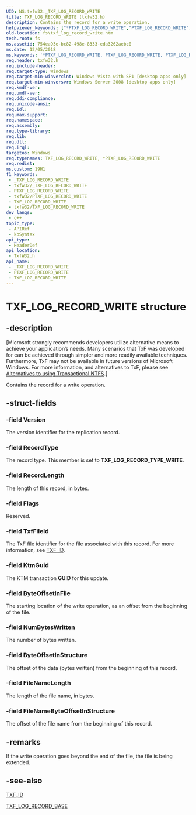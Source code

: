 ```yaml
---
UID: NS:txfw32._TXF_LOG_RECORD_WRITE
title: TXF_LOG_RECORD_WRITE (txfw32.h)
description: Contains the record for a write operation.
helpviewer_keywords: ["*PTXF_LOG_RECORD_WRITE","PTXF_LOG_RECORD_WRITE","PTXF_LOG_RECORD_WRITE structure pointer [Files]","TXF_LOG_RECORD_WRITE","TXF_LOG_RECORD_WRITE structure [Files]","fs.txf_log_record_write","txfw32/PTXF_LOG_RECORD_WRITE","txfw32/TXF_LOG_RECORD_WRITE"]
old-location: fs\txf_log_record_write.htm
tech.root: fs
ms.assetid: 754ea93e-bc82-498e-8333-eda3262aebc0
ms.date: 12/05/2018
ms.keywords: '*PTXF_LOG_RECORD_WRITE, PTXF_LOG_RECORD_WRITE, PTXF_LOG_RECORD_WRITE structure pointer [Files], TXF_LOG_RECORD_WRITE, TXF_LOG_RECORD_WRITE structure [Files], fs.txf_log_record_write, txfw32/PTXF_LOG_RECORD_WRITE, txfw32/TXF_LOG_RECORD_WRITE'
req.header: txfw32.h
req.include-header: 
req.target-type: Windows
req.target-min-winverclnt: Windows Vista with SP1 [desktop apps only]
req.target-min-winversvr: Windows Server 2008 [desktop apps only]
req.kmdf-ver: 
req.umdf-ver: 
req.ddi-compliance: 
req.unicode-ansi: 
req.idl: 
req.max-support: 
req.namespace: 
req.assembly: 
req.type-library: 
req.lib: 
req.dll: 
req.irql: 
targetos: Windows
req.typenames: TXF_LOG_RECORD_WRITE, *PTXF_LOG_RECORD_WRITE
req.redist: 
ms.custom: 19H1
f1_keywords:
 - _TXF_LOG_RECORD_WRITE
 - txfw32/_TXF_LOG_RECORD_WRITE
 - PTXF_LOG_RECORD_WRITE
 - txfw32/PTXF_LOG_RECORD_WRITE
 - TXF_LOG_RECORD_WRITE
 - txfw32/TXF_LOG_RECORD_WRITE
dev_langs:
 - c++
topic_type:
 - APIRef
 - kbSyntax
api_type:
 - HeaderDef
api_location:
 - TxfW32.h
api_name:
 - _TXF_LOG_RECORD_WRITE
 - PTXF_LOG_RECORD_WRITE
 - TXF_LOG_RECORD_WRITE
---
```


# TXF_LOG_RECORD_WRITE structure


## -description

<p class="CCE_Message">[Microsoft strongly recommends developers utilize alternative means to achieve your 
    application’s needs. Many scenarios that TxF was developed for can be achieved through simpler and more readily 
    available techniques. Furthermore, TxF may not be available in future versions of Microsoft Windows. For more 
    information, and alternatives to TxF, please see 
    <a href="/windows/desktop/FileIO/deprecation-of-txf">Alternatives to using Transactional NTFS</a>.]

Contains the record for a write operation.

## -struct-fields

### -field Version

The version identifier for the replication record.

### -field RecordType

The record type. This member is set to <b>TXF_LOG_RECORD_TYPE_WRITE</b>.

### -field RecordLength

The length of this record, in bytes.

### -field Flags

Reserved.

### -field TxfFileId

The TxF file identifier for the file associated with this record. For more information, see <a href="/windows/desktop/api/txfw32/ns-txfw32-txf_id">TXF_ID</a>.

### -field KtmGuid

The KTM transaction <b>GUID</b> for this update.

### -field ByteOffsetInFile

The starting location of the write operation, as an offset from the beginning of the file.

### -field NumBytesWritten

The number of bytes written.

### -field ByteOffsetInStructure

The offset of the data (bytes written) from the beginning of this record.

### -field FileNameLength

The length of the file name, in bytes.

### -field FileNameByteOffsetInStructure

The offset of the file name from the beginning of this record.

## -remarks

If the write operation goes beyond the end of the file, the file is being extended.

## -see-also

<a href="/windows/desktop/api/txfw32/ns-txfw32-txf_id">TXF_ID</a>



<a href="/windows/desktop/api/txfw32/ns-txfw32-txf_log_record_base">TXF_LOG_RECORD_BASE</a>

